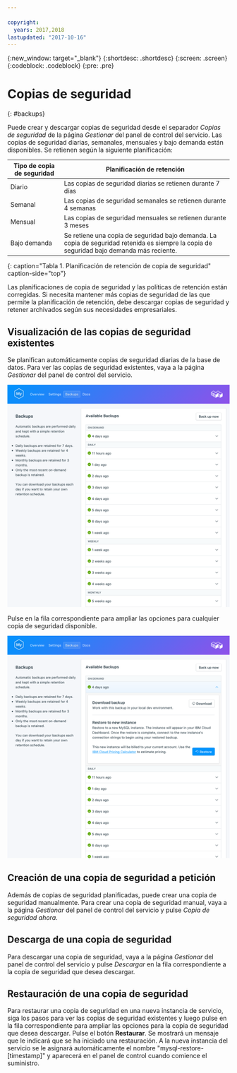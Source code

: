 ```yaml
---

copyright:
  years: 2017,2018
lastupdated: "2017-10-16"
---
```


{:new_window: target="_blank"}
{:shortdesc: .shortdesc}
{:screen: .screen}
{:codeblock: .codeblock}
{:pre: .pre}

# Copias de seguridad
{: #backups}

Puede crear y descargar copias de seguridad desde el separador _Copias de seguridad_ de la página _Gestionar_ del panel de control del servicio. Las copias de seguridad diarias, semanales, mensuales y bajo demanda están disponibles. Se retienen según la siguiente planificación:

Tipo de copia de seguridad|Planificación de retención
----------|-----------
Diario|Las copias de seguridad diarias se retienen durante 7 días
Semanal|Las copias de seguridad semanales se retienen durante 4 semanas
Mensual|Las copias de seguridad mensuales se retienen durante 3 meses
Bajo demanda|Se retiene una copia de seguridad bajo demanda. La copia de seguridad retenida es siempre la copia de seguridad bajo demanda más reciente.
{: caption="Tabla 1. Planificación de retención de copia de seguridad" caption-side="top"}

Las planificaciones de copia de seguridad y las políticas de retención están corregidas. Si necesita mantener más copias de seguridad de las que permite la planificación de retención, debe descargar copias de seguridad y retener archivados según sus necesidades empresariales.

## Visualización de las copias de seguridad existentes

Se planifican automáticamente copias de seguridad diarias de la base de datos. Para ver las copias de seguridad existentes, vaya a la página *Gestionar* del panel de control del servicio. 

![Copias de seguridad](./images/mysql-backups-show.png "Una lista de copias de seguridad")

Pulse en la fila correspondiente para ampliar las opciones para cualquier copia de seguridad disponible.

![Opciones de copia de seguridad](./images/mysql-backups-options.png "Opciones de una copia de seguridad.") 

## Creación de una copia de seguridad a petición

Además de copias de seguridad planificadas, puede crear una copia de seguridad manualmente. Para crear una copia de seguridad manual, vaya a la página *Gestionar* del panel de control del servicio y pulse *Copia de seguridad ahora*.

## Descarga de una copia de seguridad

Para descargar una copia de seguridad, vaya a la página *Gestionar* del panel de control del servicio y pulse *Descargar* en la fila correspondiente a la copia de seguridad que desea descargar.

## Restauración de una copia de seguridad

Para restaurar una copia de seguridad en una nueva instancia de servicio, siga los pasos para ver las copias de seguridad existentes y luego pulse en la fila correspondiente para ampliar las opciones para la copia de seguridad que desea descargar. Pulse el botón **Restaurar**. Se mostrará un mensaje que le indicará que se ha iniciado una restauración. A la nueva instancia del servicio se le asignará automáticamente el nombre "mysql-restore-[timestamp]" y aparecerá en el panel de control cuando comience el suministro.
